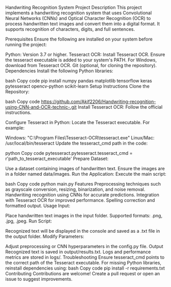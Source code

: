Handwriting Recognition System
Project Description
This project implements a handwriting recognition system that uses Convolutional Neural Networks (CNNs) and Optical Character Recognition (OCR) to process handwritten text images and convert them into a digital format. It supports recognition of characters, digits, and full sentences.

Prerequisites
Ensure the following are installed on your system before running the project:

Python: Version 3.7 or higher.
Tesseract OCR:
Install Tesseract OCR.
Ensure the tesseract executable is added to your system's PATH.
For Windows, download from Tesseract OCR.
Git (optional, for cloning the repository).
Dependencies
Install the following Python libraries:

bash
Copy code
pip install numpy pandas matplotlib tensorflow keras pytesseract opencv-python scikit-learn
Setup Instructions
Clone the Repository:

bash
Copy code
https://github.com/Akif2206/Handwriting-recognition-using-CNN-and-OCR-technic-.git
Install Tesseract OCR: Follow the official instructions.

Configure Tesseract in Python: Locate the Tesseract executable. For example:

Windows: "C:\Program Files\Tesseract-OCR\tesseract.exe"
Linux/Mac: /usr/local/bin/tesseract
Update the tesseract_cmd path in the code:

python
Copy code
pytesseract.pytesseract.tesseract_cmd = r'path_to_tesseract_executable'
Prepare Dataset:

Use a dataset containing images of handwritten text.
Ensure the images are in a folder named data/images.
Run the Application: Execute the main script:

bash
Copy code
python main.py
Features
Preprocessing techniques such as grayscale conversion, resizing, binarization, and noise removal.
Handwriting recognition using CNNs for accurate predictions.
Integration with Tesseract OCR for improved performance.
Spelling correction and formatted output.
Usage
Input:

Place handwritten text images in the input folder.
Supported formats: .png, .jpg, .jpeg.
Run Script:

Recognized text will be displayed in the console and saved as a .txt file in the output folder.
Modify Parameters:

Adjust preprocessing or CNN hyperparameters in the config.py file.
Output
Recognized text is saved in output/results.txt.
Logs and performance metrics are stored in logs/.
Troubleshooting
Ensure tesseract_cmd points to the correct path of the Tesseract executable.
For missing Python libraries, reinstall dependencies using:
bash
Copy code
pip install -r requirements.txt
Contributing
Contributions are welcome! Create a pull request or open an issue to suggest improvements.
